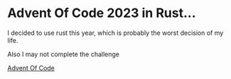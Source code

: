 # Advent Of Code 2023 in Rust...

I decided to use rust this year, which is probably the worst decision of my life.

Also I may not complete the challenge

[Advent Of Code](https://adventofcode.com/)
